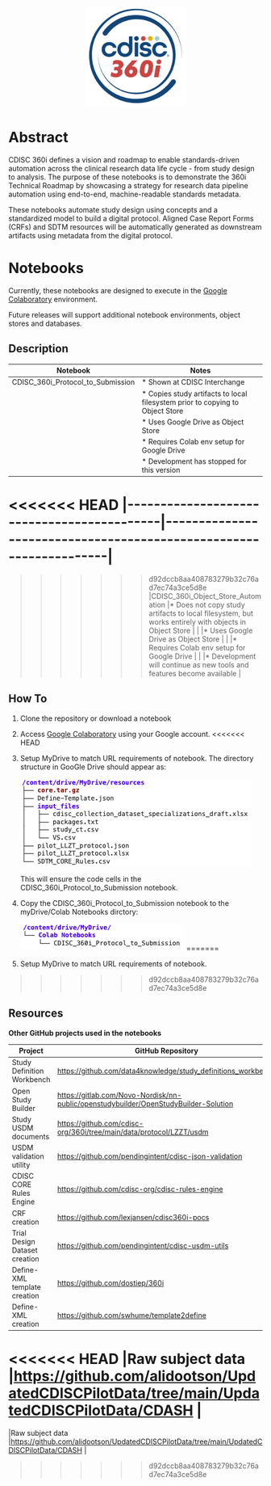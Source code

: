 <p align="center">
<img src="images/CDISC-360i-Logo.png" alt="360i-logo" width="200" height="200">
</p>

# Abstract #

CDISC 360i defines a vision and roadmap to enable standards-driven automation across the clinical research data life cycle - from study design to analysis. The purpose of these notebooks is to demonstrate the 360i Technical Roadmap by showcasing a strategy for research data pipeline automation using end-to-end, machine-readable standards metadata.

These notebooks automate study design using concepts and a standardized model to build a digital protocol. Aligned Case Report Forms (CRFs) and SDTM resources will be automatically generated as downstream artifacts using metadata from the digital protocol.


# Notebooks #

Currently, these notebooks are designed to execute in the [Google Colaboratory](https://colab.google.com/) environment.

Future releases will support additional notebook environments, object stores and databases.


## Description


|Notebook                       |Notes
|-------------------------------------------|-------------------------------------------------------------------|
|CDISC_360i_Protocol_to_Submission          |* Shown at CDISC Interchange                                       |
|                                           |* Copies study artifacts to local filesystem prior to copying to Object Store  |
|                                           |* Uses Google Drive as Object Store                                |
|                                           |* Requires Colab env setup for Google Drive                        |
|                                           |* Development has stopped for this version                         |
<<<<<<< HEAD
|-------------------------------------------|-------------------------------------------------------------------|
=======
>>>>>>> d92dccb8aa408783279b32c76ad7ec74a3ce5d8e
|CDISC_360i_Object_Store_Automation         |* Does not copy study artifacts to local filesystem, but works entirely with objects in Object Store    |
|                                           |* Uses Google Drive as Object Store                                |
|                                           |* Requires Colab env setup for Google Drive                        |
|                                           |* Development will continue as new tools and features become available |


## How To ##

1. Clone the repository or download a notebook
2. Access [Google Colaboratory](https://colab.google.com/) using your Google account.
<<<<<<< HEAD
3. Setup MyDrive to match URL requirements of notebook.  The directory structure in GooGle Drive should appear as:


    ![MyDrive/resources/ directory structure](images/resources.png)

    This will ensure the code cells in the CDISC_360i_Protocol_to_Submission notebook.

4. Copy the CDISC_360i_Protocol_to_Submission notebook to the myDrive/Colab Notebooks dirctory:

    ![MyDrive/Colab Notebooks directory structure](images/ColabNotebooks.png)
=======
3. Setup MyDrive to match URL requirements of notebook.





>>>>>>> d92dccb8aa408783279b32c76ad7ec74a3ce5d8e



## Resources ##
**Other GitHub projects used in the notebooks**

|Project                            |GitHub Repository                                                                          |
|-----------------------------------|-------------------------------------------------------------------------------------------|
|Study Definition Workbench         |https://github.com/data4knowledge/study_definitions_workbench                              |
|Open Study Builder                 |https://gitlab.com/Novo-Nordisk/nn-public/openstudybuilder/OpenStudyBuilder-Solution       |
|Study USDM documents               |https://github.com/cdisc-org/360i/tree/main/data/protocol/LZZT/usdm                        |
|USDM validation utility            |https://github.com/pendingintent/cdisc-json-validation                                     |
|CDISC CORE Rules Engine            |https://github.com/cdisc-org/cdisc-rules-engine                                            |
|CRF creation                       |https://github.com/lexjansen/cdisc360i-pocs                                                |
|Trial Design Dataset creation      |https://github.com/pendingintent/cdisc-usdm-utils                                          |
|Define-XML template creation       |https://github.com/dostiep/360i                                                            |
|Define-XML creation                |https://github.com/swhume/template2define                                                  |
<<<<<<< HEAD
|Raw subject data                   |https://github.com/alidootson/UpdatedCDISCPilotData/tree/main/UpdatedCDISCPilotData/CDASH  |
=======
|Raw subject data                   |https://github.com/alidootson/UpdatedCDISCPilotData/tree/main/UpdatedCDISCPilotData/CDASH  |
>>>>>>> d92dccb8aa408783279b32c76ad7ec74a3ce5d8e
